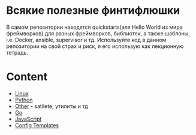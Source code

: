 # Всякие полезные финтифлюшки
В самом репозитории находятся quickstarts(аля Hello World из мира фреймворков) для разных фреймворков, библиотек, а также шаблоны, i.e. Docker, ansible, supervisor и тд.
Используйте код в данном репозитории на свой страх и риск, я его использую как лекционную тетрадь.

# Content
- [Linux](https://github.com/TeaDove/scripts/tree/master/linux#lifehacks)
- [Python](https://github.com/TeaDove/scripts/tree/master/python#lifehacks)
- [Other](https://github.com/TeaDove/scripts/tree/master/other) - satilete, утилиты и тд
- [Go](https://github.com/TeaDove/scripts/tree/master/go)
- [JavaScript](https://github.com/TeaDove/scripts/tree/master/javascript)
- [Config Templates](https://github.com/TeaDove/scripts/tree/master/config_templates)
